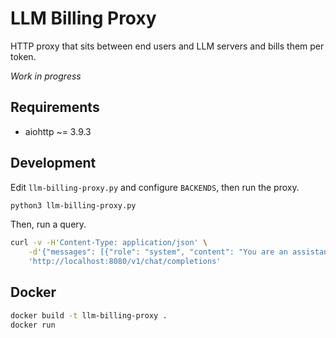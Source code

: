 # LLM Billing Proxy

HTTP proxy that sits between end users and LLM servers and bills them per token.

*Work in progress*

## Requirements

* aiohttp ~= 3.9.3

## Development

Edit `llm-billing-proxy.py` and configure `BACKENDS`, then run the proxy.

```sh
python3 llm-billing-proxy.py
```

Then, run a query.

```sh
curl -v -H'Content-Type: application/json' \
    -d'{"messages": [{"role": "system", "content": "You are an assistant."}, {"role": "user", "content": "Write a limerick about python exceptions"}], "model": "llama31-70b"}' \
    'http://localhost:8080/v1/chat/completions'
```

## Docker

```sh
docker build -t llm-billing-proxy .
docker run 
```
